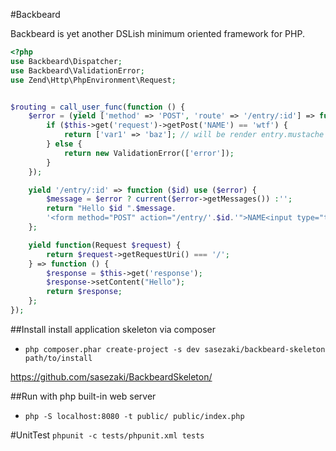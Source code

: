 #Backbeard

Backbeard is yet another DSLish minimum oriented framework for PHP.

```php
<?php
use Backbeard\Dispatcher;
use Backbeard\ValidationError;
use Zend\Http\PhpEnvironment\Request;


$routing = call_user_func(function () {
    $error = (yield ['method' => 'POST', 'route' => '/entry/:id'] => function ($id) {
        if ($this->get('request')->getPost('NAME') == 'wtf') {
            return ['var1' => 'baz']; // will be render entry.mustache
        } else {
            return new ValidationError(['error']);
        }
    });

    yield '/entry/:id' => function ($id) use ($error) {
        $message = $error ? current($error->getMessages()) :'';
        return "Hello $id ".$message.
        '<form method="POST" action="/entry/'.$id.'">NAME<input type="text" name="NAME"></form>';
    };

    yield function(Request $request) {
        return $request->getRequestUri() === '/';
    } => function () {
        $response = $this->get('response');
        $response->setContent("Hello");
        return $response;
    };
});

```

##Install
install application skeleton via composer

 - `php composer.phar create-project -s dev sasezaki/backbeard-skeleton path/to/install`

https://github.com/sasezaki/BackbeardSkeleton/

##Run
with php built-in web server 
 - `php -S localhost:8080 -t public/ public/index.php`

#UnitTest
`phpunit -c tests/phpunit.xml tests`
